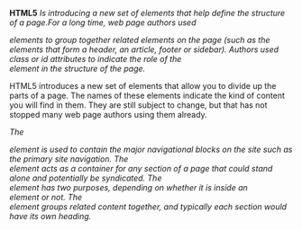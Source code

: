 **HTML5**
 *Is introducing a new set of elements that help define the structure of*
*a page.For a long time, web page authors used <div> elements to group*
*together related elements on the page (such as the elements that form a*
*header, an article, footer or sidebar). Authors used class or id* *attributes to indicate the role of the <div> element in the structure* 
*of the page.*

HTML5 introduces a new set of elements that allow you to divide up the
parts of a page. The names of these elements indicate the kind of content
you will find in them. They are still subject to change, but that has not
stopped many web page authors using them already.

*The <nav> element is used to contain the major navigational*
*blocks on the site such as the primary site navigation.*
*The <article> element acts as a container for any section of a*
*page that could stand alone and potentially be syndicated.*
*The <aside> element has two purposes, depending on whether*
*it is inside an <article> element or not.*
*The <section> element groups related content together, and*
*typically each section would have its own heading.*
